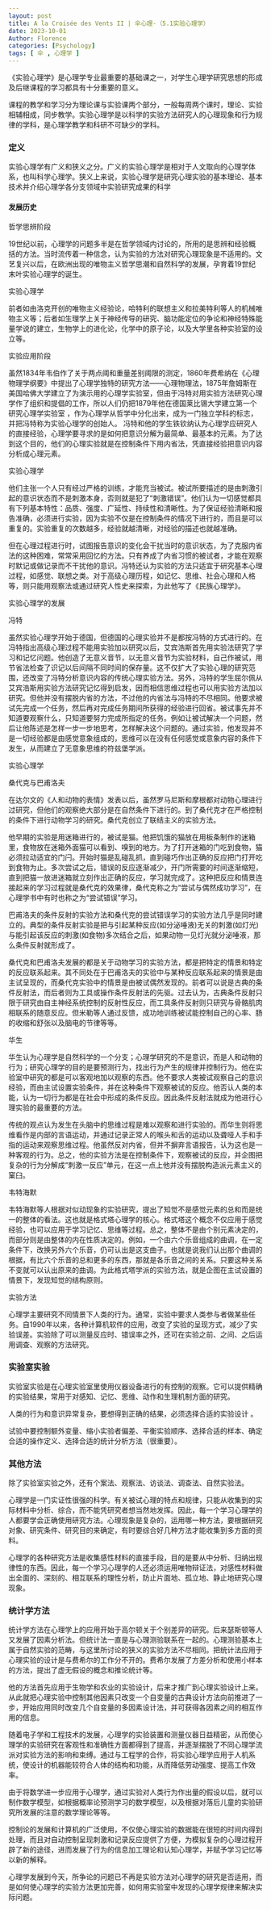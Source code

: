 ```yaml
---
layout: post
title: A la Croisée des Vents II | 伞心理-（5.1实验心理学）
date: 2023-10-01
Author: Florence
categories: [Psychology]
tags: [ 伞 , 心理学 ]
---
```


《实验心理学》是心理学专业最重要的基础课之一，对学生心理学研究思想的形成及后继课程的学习都具有十分重要的意义。

课程的教学和学习分为理论课与实验课两个部分，一般每周两个课时，理论、实验相辅相成，同步教学。实验心理学是以科学的实验方法研究人的心理现象和行为规律的学科，是心理学教学和科研不可缺少的学科。

### 定义

实验心理学有广义和狭义之分。广义的实验心理学是相对于人文取向的心理学体系，也叫科学心理学。狭义上来说，实验心理学是研究心理实验的基本理论、基本技术并介绍心理学各分支领域中实验研究成果的科学


#### 发展历史

哲学思辨阶段

19世纪以前，心理学的问题多半是在哲学领域内讨论的，所用的是思辨和经验概括的方法。当时流传着一种信念，认为实验的方法对研究心理现象是不适用的。文艺复兴以后，在欧洲出现的唯物主义哲学思潮和自然科学的发展，孕育着19世纪末叶实验心理学的诞生。

实验心理学

前者如由洛克开创的唯物主义经验论，哈特利的联想主义和拉美特利等人的机械唯物主义等；后者如生理学上关于神经传导的研究、脑功能定位的争论和神经特殊能量学说的建立，生物学上的进化论，化学中的原子论，以及大学里各种实验室的设立等。

实验应用阶段

虽然1834年韦伯作了关于两点阈和重量差别阈限的测定，1860年费希纳在《心理物理学纲要》中提出了心理学独特的研究方法——心理物理法，1875年詹姆斯在美国哈佛大学建立了为演示用的心理学实验室，但由于冯特对用实验方法研究心理学作了组织和提倡的工作，所以人们仍把1879年他在德国莱比锡大学建立第一个研究心理学实验室 ，作为心理学从哲学中分化出来，成为一门独立学科的标志，并把冯特称为实验心理学的创始人。
冯特和他的学生铁钦纳认为心理学应研究人的直接经验，心理学要寻求的是如何把意识分解为最简单、最基本的元素。为了达到这个目的，他们的心理实验就是在控制条件下用内省法，凭直接经验把意识内容分析成心理元素。

实验心理学

他们主张一个人只有经过严格的训练，才能充当被试。被试所要描述的是由刺激引起的意识状态而不是刺激本身，否则就是犯了“刺激错误”。他们认为一切感觉都具有下列基本特性：品质、强度、广延性、持续性和清晰性。为了保证经验清晰和报告准确，必须进行实验，因为实验不仅是在控制条件的情况下进行的，而且是可以重复的。实验重复的次数越多，经验就越清晰，对经验的描述也就越准确。

但在心理过程进行时，试图报告意识的变化会干扰当时的意识状态，为了克服内省法的这种困难，常常采用回忆的方法。只有养成了内省习惯的被试者，才能在观察时默记或做记录而不干扰他的意识。冯特还认为实验的方法只适宜于研究基本心理过程，如感觉、联想之类。对于高级心理历程，如记忆、思维、社会心理和人格等，则只能用观察法或通过研究人性史来探索，为此他写了《民族心理学》。

实验心理学的发展

冯特

虽然实验心理学开始于德国，但德国的心理实验并不是都按冯特的方式进行的。在冯特指出高级心理过程不能用实验加以研究以后，艾宾浩斯首先用实验法研究了学习和记忆问题。他创造了无意义音节，以无意义音节为实验材料，自己作被试，用节省法检查了识记以后间隔不同时间的保存量。这不仅扩大了实验心理的研究范围，还改变了冯特分析意识内容的传统心理实验方法。另外，冯特的学生屈尔佩从艾宾浩斯用实验方法研究记忆得到启发，因而相信思维过程也可以用实验方法加以研究。但他并没有摆脱内省的方法，不过他的内省法与冯特的不尽相同。他要求被试先完成一个任务，然后再对完成任务期间所获得的经验进行回省。被试事先并不知道要观察什么，只知道要努力完成所指定的任务。例如让被试解决一个问题，然后让他陈述是怎样一步一步地思考，怎样解决这个问题的。通过实验，他发现并不是一切经验都是由感觉意象组成的，思维可以在没有任何感觉或意象内容的条件下发生，从而建立了无意象思维的符兹堡学派。

实验心理学

桑代克与巴甫洛夫

在达尔文的《人和动物的表情》发表以后，虽然罗马尼斯和摩根都对动物心理进行过研究，但他们的观察绝大部分是在自然条件下进行的。到了桑代克才在严格控制的条件下进行动物学习的研究。桑代克创立了联结主义的实验方法。

他早期的实验是用迷箱进行的，被试是猫。他把饥饿的猫放在用板条制作的迷箱里，食物放在迷箱外面猫可以看到、嗅到的地方。为了打开迷箱的门吃到食物，猫必须拉动适宜的门闩。开始时猫是乱碰乱抓，直到碰巧作出正确的反应把门打开吃到食物为止。多次尝试之后，错误的反应逐渐减少，开门所需要的时间逐渐缩短，直到把猫一放进迷箱就立刻作出正确的反应，学习就完成了。这种把反应和情景连接起来的学习过程就是桑代克的效果律，桑代克称之为“尝试与偶然成功学习”，在心理学书中有时也称之为“尝试错误”学习。

巴甫洛夫的条件反射的实验方法和桑代克的尝试错误学习的实验方法几乎是同时建立的。典型的条件反射实验是把与引起某种反应(如分泌唾液)无关的刺激(如灯光)与能引起该反应的刺激(如食物)多次结合之后，如果动物一见灯光就分泌唾液，那么条件反射就形成了。

桑代克和巴甫洛夫发展的都是关于动物学习的实验方法，都是把特定的情景和特定的反应联系起来。其不同处在于巴甫洛夫的实验中与某种反应联系起来的情景是由主试呈现的，而桑代克实验中的情景是由被试偶然发现的。前者可以说是古典的条件反射法，而后者则为工具或操作条件反射法的先驱。过去认为，古典条件反射只限于研究由自主神经系统控制的反射性反应，而工具条件反射则只研究与骨骼肌肉相联系的随意反应。但米勒等人通过反馈，成功地训练被试能控制自己的心率、肠的收缩和舒张以及脑电的节律等等。

华生

华生认为心理学是自然科学的一个分支；心理学研究的不是意识，而是人和动物的行为；研究心理学的目的是要预测行为，找出行为产生的规律并控制行为。他在实验室中研究的都是可以客观地加以观察的东西。他不要求人类被试观察自己的意识经验，而由主试设置实验条件，并在这种条件下观察被试的反应。他否认人类的本能，认为一切行为都是在社会中形成的条件反应。因此条件反射法就成为他进行心理实验的最重要的方法。

传统的观点认为发生在头脑中的思维过程是难以观察和进行实验的。而华生则将思维看作是内部的言语运动，并通过记录正常人的喉头和舌的运动以及聋哑人手和手指的运动来观察思维过程。他虽然反对内省，但并不摒弃言语报告，认为这也是一种客观的行为。总之，他的实验方法是在控制条件下，观察被试的反应，并企图把复杂的行为分解成“刺激一反应”单元，在这一点上他并没有摆脱构造派元素主义的窠臼。

韦特海默

韦特海默等人根据对似动现象的实验研究，提出了知觉不是感觉元素的总和而是统一的整体的看法。这也就是格式塔心理学的核心。格式塔这个概念不仅应用于感觉经验，也可以应用于学习记忆、思维等过程。总之，整体不是由个别元素决定的，而部分则是由整体的内在性质决定的。例如，一个由六个乐音组成的曲调，在一定条件下，改换另外六个乐音，仍可认出是这支曲子。也就是说我们认出那个曲调的根据，有比六个乐音的总和更多的东西，那就是各乐音之间的关系。只要这种关系不变就可以认出原来的曲调。为此格式塔学派的实验方法，就是企图在主试设置的情景下，发现知觉的结构原则。

实验方法

心理学主要研究不同情景下人类的行为。通常，实验中要求人类参与者做某些任务。自1990年以来，各种计算机软件的应用，改变了实验的呈现方式，减少了实验误差。实验除了可以测量反应时、错误率之外，还可在实验之前、之间、之后运用调查、观察的方法研究。

### 实验室实验

实验室实验是在心理实验室里使用仪器设备进行的有控制的观察。它可以提供精确的实验结果，常用于对感知、记忆、思维、动作和生理机制方面的研究。

人类的行为和意识异常复杂，要想得到正确的结果，必须选择合适的实验设计 。

试验中要控制额外变量、缩小实验者偏差、平衡实验顺序、选择合适的样本、确定合适的操作定义、选择合适的统计分析方法（很重要）。

### 其他方法

除了实验室实验之外，还有个案法、观察法、访谈法、调查法、自然实验法。

心理学是一门实证性很强的科学。有关被试心理的特点和规律，只能从收集到的实际材料中分析、综合，而不能凭研究者想当然地发挥。因此，每一个学习心理学的人都要学会正确使用研究方法。心理现象是复杂的，运用哪一种方法，要根据研究对象、研究条件、研究目的来确定，有时要综合好几种方法才能收集到多方面的资料。

心理学的各种研究方法是收集感性材料的直接手段，目的是要从中分析、归纳出规律性的东西。因此，每一个学习心理学的人还必须运用唯物辩证法，对感性材料做出全面的、深刻的、相互联系的理性分析，防止片面地、孤立地、静止地研究心理现象。

### 统计学方法

统计学方法在心理学上的应用开始于高尔顿关于个别差异的研究。后来瑟斯顿等人又发展了因素分析法。但统计法一直是与心理测验联系在一起的。心理测验基本上属于自然实验的范畴，与这里所讨论的狭义的实验方法不尽相同。把统计法应用于心理实验的设计是与费希尔的工作分不开的。费希尔发展了方差分析和使用小样本的方法，提出了虚无假设的概念和推论统计等。

他的方法首先应用于生物学和农业的实验设计，后来才推广到心理实验设计上来。从此就把心理实验中控制其他因素只改变一个自变量的古典设计方法向前推进了一步，开始应用同时改变几个自变量的多因素设计法，并可获得各因素之间的相互作用的信息。

随着电子学和工程技术的发展，心理学的实验装置和测量仪器日益精密，从而使心理学的实验研究在客观性和准确性方面都得到了提高，并逐渐摆脱了不同心理学流派对实验方法的影响和束缚。通过与工程学的合作，将实验心理学应用于人机系统，使设计的机器能较符合人体的结构和功能，从而降低劳动强度、提高工作效率。

由于将数学进一步应用于心理学，通过实验对人类行为作出量的假设以后，就可以制作数学模型，如根据概率论预测学习的数学模型，以及根据对落后儿童的实验研究所发展的注意的数学理论等等。

控制论的发展和计算机的广泛使用，不仅使心理实验的数据能在很短的时间内得到处理，而且对自动控制呈现刺激和记录反应提供了方便，为模拟复杂的心理过程开辟了新的途径，进而发展了行为的信息加工理论和认知心理学，并赋予学习记忆等以新的解释。

心理学发展到今天，所争论的问题已不再是实验方法对心理学的研究是否适用，而是如何使心理学的实验方法更加完善，如何用实验室中发现的心理学规律来解决实际问题。